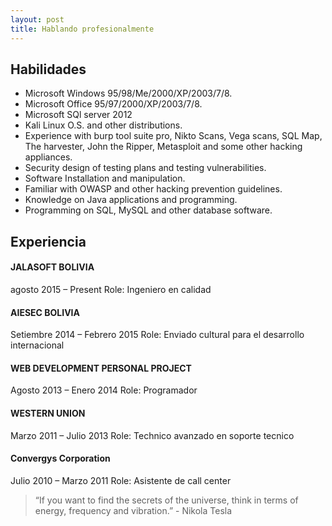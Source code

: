 ```yaml
---
layout: post
title: Hablando profesionalmente
---
```

## Habilidades



<ul>
<li>Microsoft Windows 95/98/Me/2000/XP/2003/7/8.</li>
<li>Microsoft Office 95/97/2000/XP/2003/7/8.</li>
<li>Microsoft SQl server 2012</li>
<li>Kali Linux O.S. and other distributions.</li> 
<li>Experience with burp tool suite pro, Nikto Scans, Vega scans, SQL Map, The harvester, John the Ripper,  Metasploit and some other hacking appliances.</li>
<li>Security design of testing plans and testing vulnerabilities.</li>
<li>Software Installation and manipulation.</li>
<li>Familiar with OWASP and other hacking prevention guidelines.</li>
<li>Knowledge on Java applications and programming.</li>
<li>Programming on SQL, MySQL and other database software.</li>
</ul>


## Experiencia



<h4>JALASOFT BOLIVIA </h4>
agosto 2015 – Present  
Role: Ingeniero en calidad

<h4>AIESEC BOLIVIA</h4>
Setiembre 2014 – Febrero 2015 
Role: Enviado cultural para el desarrollo internacional

<h4>WEB DEVELOPMENT PERSONAL PROJECT</h4>
Agosto 2013 – Enero 2014
Role: Programador

<h4>WESTERN UNION</h4>
Marzo 2011 – Julio 2013
Role: Technico avanzado en soporte tecnico


<h4>Convergys Corporation</h4>
Julio 2010 – Marzo 2011
Role: Asistente de call center


<blockquote>
“If you want to find the secrets of the universe, think in terms of energy, frequency and vibration.” - Nikola Tesla
</blockquote>
